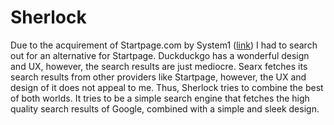 # Sherlock

Due to the acquirement of Startpage.com by System1 ([link](https://restoreprivacy.com/startpage-system1-privacy-one-group/))
I had to search out for an alternative for Startpage. Duckduckgo has a wonderful design and UX, however, the search results
are just mediocre. Searx fetches its search results from other providers like Startpage, however, the UX and design of it
does not appeal to me. Thus, Sherlock tries to combine the best of both worlds. It tries to be a simple search engine that fetches
the high quality search results of Google, combined with a simple and sleek design.
